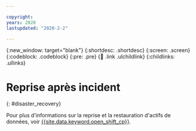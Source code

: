 ```yaml
---

copyright:
years: 2020
lastupdated: "2020-2-2"

---
```


{:new_window: target="blank"}
{:shortdesc: .shortdesc}
{:screen: .screen}
{:codeblock: .codeblock}
{:pre: .pre}
{:child: .link .ulchildlink}
{:childlinks: .ullinks}

# Reprise après incident
{: #disaster_recovery}

Pour plus d'informations sur la reprise et la restauration d'actifs de données, voir [{{site.data.keyword.open_shift_cp}}](https://docs.openshift.com/container-platform/4.6/backup_and_restore/disaster_recovery/about-disaster-recovery.html).
